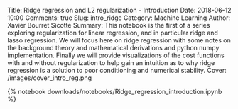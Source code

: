 Title: Ridge regression and L2 regularization - Introduction
Date: 2018-06-12 10:00
Comments: true
Slug: intro_ridge
Category: Machine Learning
Author: Xavier Bourret Sicotte
Summary: This notebook is the first of a series exploring regularization for linear regression, and in particular ridge and lasso regression. We will focus here on ridge regression with some notes on the background theory and mathematical derivations and python numpy implementation. Finally we will provide visualizations of the cost functions with and without regularization to help gain an intuition as to why ridge regression is a solution to poor conditioning and numerical stability.
Cover: /images/cover_intro_reg.png

{% notebook downloads/notebooks/Ridge_regression_introduction.ipynb %}
